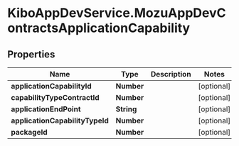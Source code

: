 # KiboAppDevService.MozuAppDevContractsApplicationCapability

## Properties

Name | Type | Description | Notes
------------ | ------------- | ------------- | -------------
**applicationCapabilityId** | **Number** |  | [optional] 
**capabilityTypeContractId** | **Number** |  | [optional] 
**applicationEndPoint** | **String** |  | [optional] 
**applicationCapabilityTypeId** | **Number** |  | [optional] 
**packageId** | **Number** |  | [optional] 


